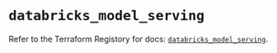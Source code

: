 # `databricks_model_serving`

Refer to the Terraform Registory for docs: [`databricks_model_serving`](https://registry.terraform.io/providers/databricks/databricks/1.21.0/docs/resources/model_serving).
